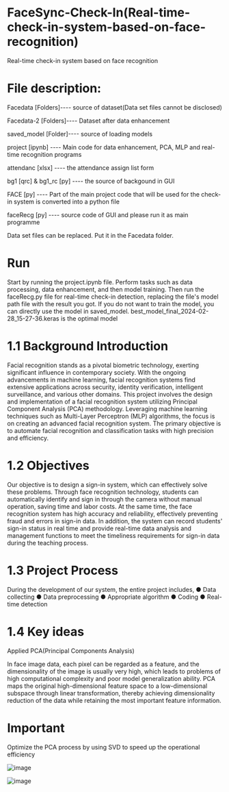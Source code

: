 # FaceSync-Check-In(Real-time-check-in-system-based-on-face-recognition)
Real-time check-in system based on face recognition
# File description:

Facedata [Folders]----  source of dataset(Data set files cannot be disclosed)

Facedata-2 [Folders]---- Dataset after data enhancement

saved_model [Folder]----  source of loading models

project [ipynb]  ----  Main code for data enhancement, PCA, MLP and real-time recognition programs

attendanc [xlsx]  ----  the attendance assign list form

bg1 [qrc] & bg1_rc [py]  ----  the source of backgound in GUI

FACE [py]  ----  Part of the main project code that will be used for the check-in system is converted into a python file

faceRecg [py]  ----  source code of GUI and please run it as main programme

Data set files can be replaced. Put it in the Facedata folder.

# Run

Start by running the project.ipynb file. Perform tasks such as data processing, data enhancement, and then model training. Then run the faceRecg.py file for real-time check-in detection, replacing the file's model path file with the result you got. If you do not want to train the model, you can directly use the model in saved_model. best_model_final_2024-02-28_15-27-36.keras is the optimal model

# 1.1 Background Introduction
Facial recognition stands as a pivotal biometric technology, exerting
significant influence in contemporary society. With the ongoing advancements
in machine learning, facial recognition systems find extensive applications
across security, identity verification, intelligent surveillance, and various other
domains. This project involves the design and implementation of a facial
recognition system utilizing Principal Component Analysis (PCA) methodology.
Leveraging machine learning techniques such as Multi-Layer Perceptron
(MLP) algorithms, the focus is on creating an advanced facial recognition
system. The primary objective is to automate facial recognition and
classification tasks with high precision and efficiency.
# 1.2 Objectives
Our objective is to design a sign-in system, which can effectively solve
these problems. Through face recognition technology, students can
automatically identify and sign in through the camera without manual
operation, saving time and labor costs. At the same time, the face recognition
system has high accuracy and reliability, effectively preventing fraud and
errors in sign-in data. In addition, the system can record students' sign-in
status in real time and provide real-time data analysis and management
functions to meet the timeliness requirements for sign-in data during the
teaching process.
# 1.3 Project Process
During the development of our system, the entire project includes,
● Data collecting
● Data preprocessing
● Appropriate algorithm
● Coding
● Real-time detection
# 1.4 Key ideas
Applied PCA(Principal Components Analysis)

In face image data, each pixel can be regarded as a feature, and the
dimensionality of the image is usually very high, which leads to
problems of high computational complexity and poor model
generalization ability. PCA maps the original high-dimensional feature
space to a low-dimensional subspace through linear transformation,
thereby achieving dimensionality reduction of the data while retaining
the most important feature information.

# Important
Optimize the PCA process by using SVD to speed up the operational efficiency


![image](https://github.com/user-attachments/assets/83e64ed6-829e-46ad-9b81-6e6a731f695c)

![image](https://github.com/user-attachments/assets/f30de65d-0453-4f62-a4ef-24b4c2d3d7d9)
